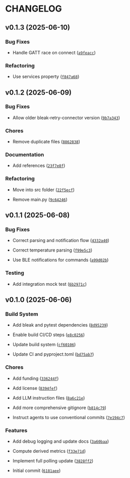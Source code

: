 # CHANGELOG


## v0.1.3 (2025-06-10)

### Bug Fixes

- Handle GATT race on connect
  ([`a9feacc`](https://github.com/IAmTheMitchell/sok-ble/commit/a9feaccb1f3d9a06128eb7f3b301b9ef292de94a))

### Refactoring

- Use services property
  ([`f847a68`](https://github.com/IAmTheMitchell/sok-ble/commit/f847a689ec794a0034b0e367dd1fc43057938e42))


## v0.1.2 (2025-06-09)

### Bug Fixes

- Allow older bleak-retry-connector version
  ([`9b7a343`](https://github.com/IAmTheMitchell/sok-ble/commit/9b7a34356282885bcc0c14da42e3fe142c6347f6))

### Chores

- Remove duplicate files
  ([`8862838`](https://github.com/IAmTheMitchell/sok-ble/commit/8862838245b4096bff1c8506da67e1e676ebdcc5))

### Documentation

- Add references
  ([`23f7e8f`](https://github.com/IAmTheMitchell/sok-ble/commit/23f7e8fbd367115d6ac9890feafa249014a14488))

### Refactoring

- Move into src folder
  ([`22f5ecf`](https://github.com/IAmTheMitchell/sok-ble/commit/22f5ecf3b0f6b2ae30b8b2a0d140360027d45ed1))

- Remove main.py
  ([`9c64246`](https://github.com/IAmTheMitchell/sok-ble/commit/9c64246565b74bf0a000263ed58ed8f9dde42e13))


## v0.1.1 (2025-06-08)

### Bug Fixes

- Correct parsing and notification flow
  ([`4332a40`](https://github.com/IAmTheMitchell/sok-ble/commit/4332a401f9c91727bbd7f9fbdde1fc4e3fe96863))

- Correct temperature parsing
  ([`f99e5c3`](https://github.com/IAmTheMitchell/sok-ble/commit/f99e5c3d8f39b6a84ae5f42083d6e21ad6d4dbdc))

- Use BLE notifications for commands
  ([`a99d02b`](https://github.com/IAmTheMitchell/sok-ble/commit/a99d02b3f37221e8becf893ba570c6cd8eadfbd7))

### Testing

- Add integration mock test
  ([`6b2971c`](https://github.com/IAmTheMitchell/sok-ble/commit/6b2971cb9b078a4289681a0f180fc3ef248d5828))


## v0.1.0 (2025-06-06)

### Build System

- Add bleak and pytest dependencies
  ([`8d95239`](https://github.com/IAmTheMitchell/sok-ble/commit/8d9523999267eb60ed745a4c7311869cf7e10e66))

- Enable build CI/CD steps
  ([`e8c0256`](https://github.com/IAmTheMitchell/sok-ble/commit/e8c0256f427410f246a6849fff1c1e13c81e07bc))

- Update build system
  ([`cf60106`](https://github.com/IAmTheMitchell/sok-ble/commit/cf60106b73c495e7346268d1dfb54ea209c89786))

- Update CI and pyproject.toml
  ([`bd75ab7`](https://github.com/IAmTheMitchell/sok-ble/commit/bd75ab77cbd009cd6bcf8f6598e85129161fb91e))

### Chores

- Add funding
  ([`336244f`](https://github.com/IAmTheMitchell/sok-ble/commit/336244f7abdb0d37d3d841034cf18ef411f81b89))

- Add license
  ([`8394fef`](https://github.com/IAmTheMitchell/sok-ble/commit/8394fef0f82cd26608407b77d327e051c8a00909))

- Add LLM instruction files
  ([`8a6c21e`](https://github.com/IAmTheMitchell/sok-ble/commit/8a6c21e22f707ab710bd8055c4591ea639059089))

- Add more comprehensive gitignore
  ([`b814c79`](https://github.com/IAmTheMitchell/sok-ble/commit/b814c79600104776b36f556eb1be55b5c79067ed))

- Instruct agents to use conventional commits
  ([`7e194c7`](https://github.com/IAmTheMitchell/sok-ble/commit/7e194c77d6ecfc3676c52e60526d8b8701bb5323))

### Features

- Add debug logging and update docs
  ([`3a60baa`](https://github.com/IAmTheMitchell/sok-ble/commit/3a60baa27fea9b5ce89b924ece0926f55f2ff9d7))

- Compute derived metrics
  ([`f33e71d`](https://github.com/IAmTheMitchell/sok-ble/commit/f33e71da4214a6bebe3b0ca5e5c086fb87b5842e))

- Implement full polling update
  ([`3828ff2`](https://github.com/IAmTheMitchell/sok-ble/commit/3828ff2f73ef658c8fd1762ef87c10e0a842d85e))

- Initial commit
  ([`6181aee`](https://github.com/IAmTheMitchell/sok-ble/commit/6181aee704f821df9d4ed15bd7b68d24ee13c67c))

